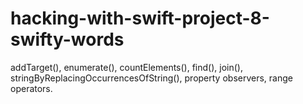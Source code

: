 # hacking-with-swift-project-8-swifty-words
addTarget(), enumerate(), countElements(), find(), join(), stringByReplacingOccurrencesOfString(), property observers, range operators.
